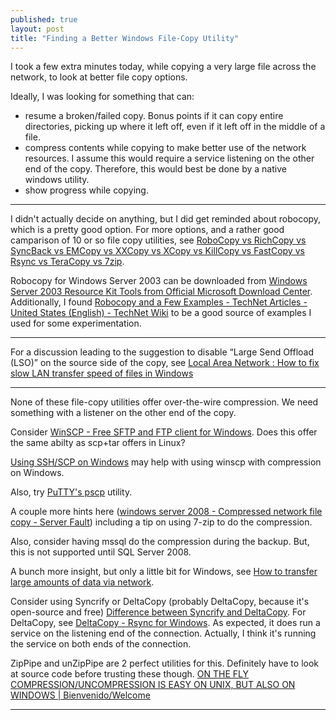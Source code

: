 ```yaml
---
published: true
layout: post
title: "Finding a Better Windows File-Copy Utility"
---
```



I took a few extra minutes today, while copying a very large file across the network, to look at better file copy options.

Ideally, I was looking for something that can:

* resume a broken/failed copy. Bonus points if it can copy entire directories, picking up where it left off, even if it left off in the middle of a file.
* compress contents while copying to make better use of the network resources. I assume this would require a service listening on the other end of the copy. Therefore, this would best be done by a native windows utility.
* show progress while copying.

---

I didn't actually decide on anything, but I did get reminded about robocopy, which is a pretty good option. For more options, and a rather good camparison of 10 or so file copy utilities, see [RoboCopy vs RichCopy vs SyncBack vs EMCopy vs XXCopy vs XCopy vs KillCopy vs FastCopy vs Rsync vs TeraCopy vs 7zip](http://mfctips.com/2013/11/01/robocopy-vs-richcopy-vs-syncback-vs-emcopy/).

Robocopy for Windows Server 2003 can be downloaded from [Windows Server 2003 Resource Kit Tools from Official Microsoft Download Center](https://www.microsoft.com/en-us/download/details.aspx?id=17657). Additionally, I found [Robocopy and a Few Examples - TechNet Articles - United States (English) - TechNet Wiki](http://social.technet.microsoft.com/wiki/contents/articles/1073.robocopy-and-a-few-examples.aspx) to be a good source of examples I used for some experimentation.

---

For a discussion leading to the suggestion to disable “Large Send Offload (LSO)” on the source side of the copy, see [Local Area Network : How to fix slow LAN transfer speed of files in Windows](http://www.howtosolutions.net/2013/06/fixing-slow-sending-or-receiving-of-files-through-lan-network-using-windows/)

---

None of these file-copy utilities offer over-the-wire compression. We need something with a listener on the other end of the copy.

Consider [WinSCP - Free SFTP and FTP client for Windows](https://winscp.net/eng/index.php). Does this offer the same abilty as scp+tar offers in Linux?

[Using SSH/SCP on Windows](http://ged.msu.edu/angus/tutorials/using-putty-on-windows.html) may help with using winscp with compression on Windows.

Also, try [PuTTY's pscp](http://www.chiark.greenend.org.uk/~sgtatham/putty/download.html) utility.

A couple more hints here ([windows server 2008 - Compressed network file copy - Server Fault](http://serverfault.com/questions/400538/compressed-network-file-copy)) including a tip on using 7-zip to do the compression.

Also, consider having mssql do the compression during the backup. But, this is not supported until SQL Server 2008.

A bunch more insight, but only a little bit for Windows, see [How to transfer large amounts of data via network](http://moo.nac.uci.edu/~hjm/HOWTO_move_data.html).

Consider using Syncrify or DeltaCopy (probably DeltaCopy, because it's open-source and free) [Difference between Syncrify and DeltaCopy](http://web.synametrics.com/SyncrifyVsDeltaCopy.htm). For DeltaCopy, see [DeltaCopy - Rsync for Windows](http://www.aboutmyip.com/AboutMyXApp/DeltaCopy.jsp). As expected, it does run a service on the listening end of the connection. Actually, I think it's running the service on both ends of the connection.

ZipPipe and unZipPipe are 2 perfect utilities for this. Definitely have to look at source code before trusting these though. [ON THE FLY COMPRESSION/UNCOMPRESSION IS EASY ON UNIX, BUT ALSO ON WINDOWS | Bienvenido/Welcome](https://jcarlossaez1.wordpress.com/2005/10/21/on-the-fly-compressionuncompression-is-easy-on-unix-but-also-on-windows/)

---


